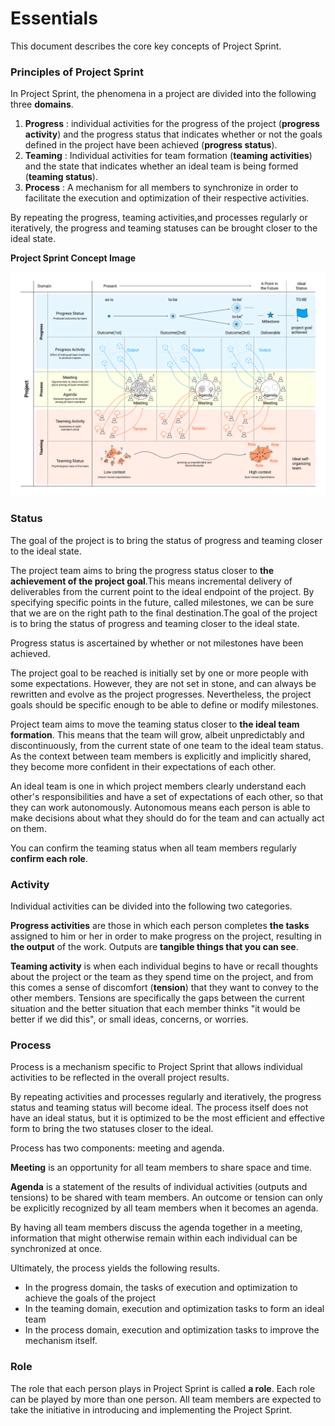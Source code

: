 # Essentials

This document describes the core key concepts of Project Sprint.

### Principles of Project Sprint

In Project Sprint, the phenomena in a project are divided into the following three **domains**.

1. **Progress** : individual activities for the progress of the project (**progress activity**) and the progress status that indicates whether or not the goals defined in the project have been achieved (**progress status**).
2. **Teaming** : Individual activities for team formation (**teaming activities**) and the state that indicates whether an ideal team is being formed (**teaming status**).
3. **Process** : A mechanism for all members to synchronize in order to facilitate the execution and optimization of their respective activities.

By repeating the progress, teaming activities,and processes regularly or iteratively, the progress and teaming statuses can be brought closer to the ideal state.

**Project Sprint Concept Image**

![PJS concept image](../en/images/essentials.png)

### Status

The goal of the project is to bring the status of progress and teaming closer to the ideal state.

The project team aims to bring the progress status closer to **the achievement of the project goal**.This means incremental delivery of deliverables from the current point to the ideal endpoint of the project. By specifying specific points in the future, called milestones, we can be sure that we are on the right path to the final destination.The goal of the project is to bring the status of progress and teaming closer to the ideal state.

Progress status is ascertained by whether or not milestones have been achieved.

The project goal to be reached is initially set by one or more people with some expectations. However, they are not set in stone, and can always be rewritten and evolve as the project progresses. Nevertheless, the project goals should be specific enough to be able to define or modify milestones.

Project team aims to move the teaming status closer to **the ideal team formation**. This means that the team will grow, albeit unpredictably and discontinuously, from the current state of one team to the ideal team status. As the context between team members is explicitly and implicitly shared, they become more confident in their expectations of each other.

An ideal team is one in which project members clearly understand each other's responsibilities and have a set of expectations of each other, so that they can work autonomously. Autonomous means each person is able to make decisions about what they should do for the team and can actually act on them.

You can confirm the teaming status when all team members regularly **confirm each role**.

### Activity

Individual activities can be divided into the following two categories.

**Progress activities** are those in which each person completes **the tasks** assigned to him or her in order to make progress on the project, resulting in **the output** of the work. Outputs are **tangible things that you can see**.

**Teaming activity** is when each individual begins to have or recall thoughts about the project or the team as they spend time on the project, and from this comes a sense of discomfort (**tension**) that they want to convey to the other members. Tensions are specifically the gaps between the current situation and the better situation that each member thinks "it would be better if we did this", or small ideas, concerns, or worries.

### Process

Process is a mechanism specific to Project Sprint that allows individual activities to be reflected in the overall project results.

By repeating activities and processes regularly and iteratively, the progress status and teaming status will become ideal. The process itself does not have an ideal status, but it is optimized to be the most efficient and effective form to bring the two statuses closer to the ideal.

Process has two components: meeting and agenda.

**Meeting** is an opportunity for all team members to share space and time.

**Agenda** is a statement of the results of individual activities (outputs and tensions) to be shared with team members. An outcome or tension can only be explicitly recognized by all team members when it becomes an agenda.

By having all team members discuss the agenda together in a meeting, information that might otherwise remain within each individual can be synchronized at once.

Ultimately, the process yields the following results.

* In the progress domain, the tasks of execution and optimization to achieve the goals of the project
* In the teaming domain, execution and optimization tasks to form an ideal team
* In the process domain, execution and optimization tasks to improve the mechanism itself.

### Role

The role that each person plays in Project Sprint is called **a role**. Each role can be played by more than one person. All team members are expected to take the initiative in introducing and implementing the Project Sprint.
